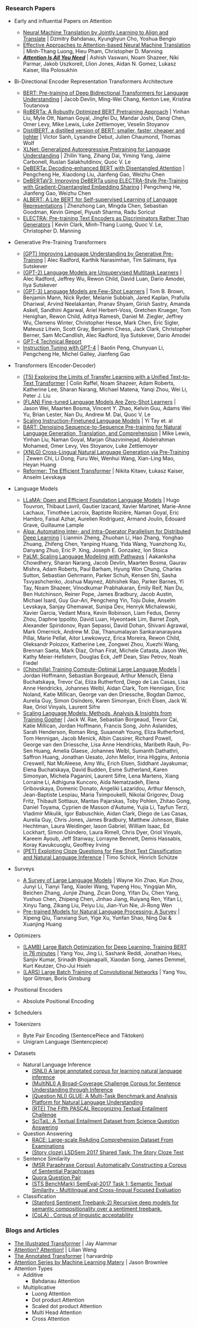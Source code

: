 ### Research Papers
- Early and influential Papers on Attention
    + [Neural Machine Translation by Jointly Learning to Align and Translate](https://arxiv.org/abs/1409.0473) | Dzmitry Bahdanau, Kyunghyun Cho, Yoshua Bengio
    + [Effective Approaches to Attention-based Neural Machine Translation](https://arxiv.org/abs/1508.04025) | Minh-Thang Luong, Hieu Pham, Christopher D. Manning
    + [***Attention Is All You Need***](https://arxiv.org/abs/1706.03762) | Ashish Vaswani, Noam Shazeer, Niki Parmar, Jakob Uszkoreit, Llion Jones, Aidan N. Gomez, Lukasz Kaiser, Illia Polosukhin

- Bi-Directional Encoder Representation Transformers Architecture
    - [BERT: Pre-training of Deep Bidirectional Transformers for Language Understanding](https://arxiv.org/abs/1810.04805) | Jacob Devlin, Ming-Wei Chang, Kenton Lee, Kristina Toutanova
    - [RoBERTa: A Robustly Optimized BERT Pretraining Approach](https://arxiv.org/abs/1907.11692) | Yinhan Liu, Myle Ott, Naman Goyal, Jingfei Du, Mandar Joshi, Danqi Chen, Omer Levy, Mike Lewis, Luke Zettlemoyer, Veselin Stoyanov
    - [DistilBERT, a distilled version of BERT: smaller, faster, cheaper and lighter](https://arxiv.org/abs/1910.01108) | Victor Sanh, Lysandre Debut, Julien Chaumond, Thomas Wolf
    - [XLNet: Generalized Autoregressive Pretraining for Language Understanding](https://arxiv.org/abs/1906.08237) | Zhilin Yang, Zihang Dai, Yiming Yang, Jaime Carbonell, Ruslan Salakhutdinov, Quoc V. Le
    - [DeBERTa: Decoding-enhanced BERT with Disentangled Attention](https://arxiv.org/abs/2006.03654) | Pengcheng He, Xiaodong Liu, Jianfeng Gao, Weizhu Chen
    - [DeBERTaV3: Improving DeBERTa using ELECTRA-Style Pre-Training with Gradient-Disentangled Embedding Sharing]() | Pengcheng He, Jianfeng Gao, Weizhu Chen
    - [ALBERT: A Lite BERT for Self-supervised Learning of Language Representations](https://arxiv.org/abs/1909.11942) | Zhenzhong Lan, Mingda Chen, Sebastian Goodman, Kevin Gimpel, Piyush Sharma, Radu Soricut
    - [ELECTRA: Pre-training Text Encoders as Discriminators Rather Than Generators](https://arxiv.org/abs/2003.10555) | Kevin Clark, Minh-Thang Luong, Quoc V. Le, Christopher D. Manning

- Generative Pre-Training Transformers
    + [(GPT) Improving Language Understanding by Generative Pre-Training](https://s3-us-west-2.amazonaws.com/openai-assets/research-covers/language-unsupervised/language_understanding_paper.pdf) | Alec Radford, Karthik Narasimhan, Tim Salimans, Ilya Sutskever
    + [(GPT-2) Language Models are Unsupervised Multitask Learners](https://github.com/openai/gpt-2) | Alec Radford, Jeffrey Wu, Rewon Child, David Luan, Dario Amodei, Ilya Sutskever
    + [(GPT-3) Language Models are Few-Shot Learners](https://arxiv.org/abs/2005.14165) | Tom B. Brown, Benjamin Mann, Nick Ryder, Melanie Subbiah, Jared Kaplan, Prafulla Dhariwal, Arvind Neelakantan, Pranav Shyam, Girish Sastry, Amanda Askell, Sandhini Agarwal, Ariel Herbert-Voss, Gretchen Krueger, Tom Henighan, Rewon Child, Aditya Ramesh, Daniel M. Ziegler, Jeffrey Wu, Clemens Winter, Christopher Hesse, Mark Chen, Eric Sigler, Mateusz Litwin, Scott Gray, Benjamin Chess, Jack Clark, Christopher Berner, Sam McCandlish, Alec Radford, Ilya Sutskever, Dario Amodei
    + [GPT-4 Technical Report](https://arxiv.org/abs/2303.08774)
    + [Instruction Tuning with GPT-4](https://arxiv.org/abs/2304.03277) | Baolin Peng, Chunyuan Li, Pengcheng He, Michel Galley, Jianfeng Gao

- Transformers (Encoder-Decoder)
    + [(T5) Exploring the Limits of Transfer Learning with a Unified Text-to-Text Transformer](https://arxiv.org/abs/1910.10683v3) | Colin Raffel, Noam Shazeer, Adam Roberts, Katherine Lee, Sharan Narang, Michael Matena, Yanqi Zhou, Wei Li, Peter J. Liu
    + [(FLAN) Fine-tuned Language Models Are Zero-Shot Learners](https://arxiv.org/abs/2109.01652) | Jason Wei, Maarten Bosma, Vincent Y. Zhao, Kelvin Guu, Adams Wei Yu, Brian Lester, Nan Du, Andrew M. Dai, Quoc V. Le
    + [Scaling Instruction-Finetuned Language Models](https://arxiv.org/pdf/2210.11416.pdf) | Yi Tay et. al
    + [BART: Denoising Sequence-to-Sequence Pre-training for Natural Language Generation, Translation, and Comprehension](https://arxiv.org/abs/1910.13461) | Mike Lewis, Yinhan Liu, Naman Goyal, Marjan Ghazvininejad, Abdelrahman Mohamed, Omer Levy, Ves Stoyanov, Luke Zettlemoyer
    + [(XNLG) Cross-Lingual Natural Language Generation via Pre-Training](https://arxiv.org/abs/1909.10481) | Zewen Chi, Li Dong, Furu Wei, Wenhui Wang, Xian-Ling Mao, Heyan Huang
    + [Reformer: The Efficient Transformer](https://arxiv.org/abs/2001.04451) | Nikita Kitaev, Łukasz Kaiser, Anselm Levskaya
- Language Models
    + [LLaMA: Open and Efficient Foundation Language Models](https://arxiv.org/abs/2302.13971) | Hugo Touvron, Thibaut Lavril, Gautier Izacard, Xavier Martinet, Marie-Anne Lachaux, Timothée Lacroix, Baptiste Rozière, Naman Goyal, Eric Hambro, Faisal Azhar, Aurelien Rodriguez, Armand Joulin, Edouard Grave, Guillaume Lample
    + [Alpa: Automating Inter- and Intra-Operator Parallelism for Distributed Deep Learning](https://arxiv.org/abs/2201.12023) | Lianmin Zheng, Zhuohan Li, Hao Zhang, Yonghao Zhuang, Zhifeng Chen, Yanping Huang, Yida Wang, Yuanzhong Xu, Danyang Zhuo, Eric P. Xing, Joseph E. Gonzalez, Ion Stoica
    + [PaLM: Scaling Language Modeling with Pathways](https://arxiv.org/abs/2204.02311) | Aakanksha Chowdhery, Sharan Narang, Jacob Devlin, Maarten Bosma, Gaurav Mishra, Adam Roberts, Paul Barham, Hyung Won Chung, Charles Sutton, Sebastian Gehrmann, Parker Schuh, Kensen Shi, Sasha Tsvyashchenko, Joshua Maynez, Abhishek Rao, Parker Barnes, Yi Tay, Noam Shazeer, Vinodkumar Prabhakaran, Emily Reif, Nan Du, Ben Hutchinson, Reiner Pope, James Bradbury, Jacob Austin, Michael Isard, Guy Gur-Ari, Pengcheng Yin, Toju Duke, Anselm Levskaya, Sanjay Ghemawat, Sunipa Dev, Henryk Michalewski, Xavier Garcia, Vedant Misra, Kevin Robinson, Liam Fedus, Denny Zhou, Daphne Ippolito, David Luan, Hyeontaek Lim, Barret Zoph, Alexander Spiridonov, Ryan Sepassi, David Dohan, Shivani Agrawal, Mark Omernick, Andrew M. Dai, Thanumalayan Sankaranarayana Pillai, Marie Pellat, Aitor Lewkowycz, Erica Moreira, Rewon Child, Oleksandr Polozov, Katherine Lee, Zongwei Zhou, Xuezhi Wang, Brennan Saeta, Mark Diaz, Orhan Firat, Michele Catasta, Jason Wei, Kathy Meier-Hellstern, Douglas Eck, Jeff Dean, Slav Petrov, Noah Fiedel
    + [(Chinchilla) Training Compute-Optimal Large Language Models](https://arxiv.org/abs/2203.15556) | Jordan Hoffmann, Sebastian Borgeaud, Arthur Mensch, Elena Buchatskaya, Trevor Cai, Eliza Rutherford, Diego de Las Casas, Lisa Anne Hendricks, Johannes Welbl, Aidan Clark, Tom Hennigan, Eric Noland, Katie Millican, George van den Driessche, Bogdan Damoc, Aurelia Guy, Simon Osindero, Karen Simonyan, Erich Elsen, Jack W. Rae, Oriol Vinyals, Laurent Sifre
    + [Scaling Language Models: Methods, Analysis & Insights from Training Gopher](https://arxiv.org/abs/2112.11446) | Jack W. Rae, Sebastian Borgeaud, Trevor Cai, Katie Millican, Jordan Hoffmann, Francis Song, John Aslanides, Sarah Henderson, Roman Ring, Susannah Young, Eliza Rutherford, Tom Hennigan, Jacob Menick, Albin Cassirer, Richard Powell, George van den Driessche, Lisa Anne Hendricks, Maribeth Rauh, Po-Sen Huang, Amelia Glaese, Johannes Welbl, Sumanth Dathathri, Saffron Huang, Jonathan Uesato, John Mellor, Irina Higgins, Antonia Creswell, Nat McAleese, Amy Wu, Erich Elsen, Siddhant Jayakumar, Elena Buchatskaya, David Budden, Esme Sutherland, Karen Simonyan, Michela Paganini, Laurent Sifre, Lena Martens, Xiang Lorraine Li, Adhiguna Kuncoro, Aida Nematzadeh, Elena Gribovskaya, Domenic Donato, Angeliki Lazaridou, Arthur Mensch, Jean-Baptiste Lespiau, Maria Tsimpoukelli, Nikolai Grigorev, Doug Fritz, Thibault Sottiaux, Mantas Pajarskas, Toby Pohlen, Zhitao Gong, Daniel Toyama, Cyprien de Masson d'Autume, Yujia Li, Tayfun Terzi, Vladimir Mikulik, Igor Babuschkin, Aidan Clark, Diego de Las Casas, Aurelia Guy, Chris Jones, James Bradbury, Matthew Johnson, Blake Hechtman, Laura Weidinger, Iason Gabriel, William Isaac, Ed Lockhart, Simon Osindero, Laura Rimell, Chris Dyer, Oriol Vinyals, Kareem Ayoub, Jeff Stanway, Lorrayne Bennett, Demis Hassabis, Koray Kavukcuoglu, Geoffrey Irving
    + [(PET) Exploiting Cloze Questions for Few Shot Text Classification and Natural Language Inference](https://arxiv.org/pdf/2001.07676v3.pdf) | Timo Schick, Hinrich Schütze

- Surveys
    + [A Survey of Large Language Models](https://arxiv.org/abs/2303.18223) | Wayne Xin Zhao, Kun Zhou, Junyi Li, Tianyi Tang, Xiaolei Wang, Yupeng Hou, Yingqian Min, Beichen Zhang, Junjie Zhang, Zican Dong, Yifan Du, Chen Yang, Yushuo Chen, Zhipeng Chen, Jinhao Jiang, Ruiyang Ren, Yifan Li, Xinyu Tang, Zikang Liu, Peiyu Liu, Jian-Yun Nie, Ji-Rong Wen
    + [Pre-trained Models for Natural Language Processing: A Survey](https://arxiv.org/pdf/2003.08271.pdf) | Xipeng Qiu, Tianxiang Sun, Yige Xu, Yunfan Shao, Ning Dai & Xuanjing Huang

- Optimizers
    + [(LAMB) Large Batch Optimization for Deep Learning: Training BERT in 76 minutes](https://arxiv.org/abs/1904.00962) | Yang You, Jing Li, Sashank Reddi, Jonathan Hseu, Sanjiv Kumar, Srinadh Bhojanapalli, Xiaodan Song, James Demmel, Kurt Keutzer, Cho-Jui Hsieh
    + [(LARS) Large Batch Training of Convolutional Networks](https://arxiv.org/abs/1708.03888) | Yang You, Igor Gitman, Boris Ginsburg

- Positional Encoders
    + Absolute Positional Encoding
- Schedulers
- Tokenizers
    + Byte Pair Encoding (SentencePiece and Tiktoken)
    + Unigram Language (Sentencpiece)

- Datasets
    + Natural Language Inference
        * [(SNLI) A large annotated corpus for learning natural language inference](https://arxiv.org/abs/1508.05326)
        * [(MultiNLI) A Broad-Coverage Challenge Corpus for Sentence Understanding through Inference](https://arxiv.org/abs/1704.05426)
        * [(Question NLI) GLUE: A Multi-Task Benchmark and Analysis Platform for Natural Language Understanding](https://arxiv.org/abs/1804.07461)
        * [(RTE) The Fifth PASCAL Recognizing Textual Entailment Challenge](https://cris.fbk.eu/handle/11582/5351)
        * [SciTaiL: A Textual Entailment Dataset from Science Question Answering](https://ojs.aaai.org/index.php/AAAI/article/view/12022)
    + Question Answering
        * [RACE: Large-scale ReAding Comprehension Dataset From Examinations](https://arxiv.org/abs/1704.04683)
        * [(Story cloze) LSDSem 2017 Shared Task: The Story Cloze Test](https://aclanthology.org/W17-0906/)
    + Sentence Similarity
        * [(MSR Paraphrase Corpus) Automatically Constructing a Corpus of Sentential Paraphrases](https://aclanthology.org/I05-5002/)
        * [Quora Question Pair](https://quoradata.quora.com/First-Quora-Dataset-Release-Question-Pairs)
        + [(STS BenchMark) SemEval-2017 Task 1: Semantic Textual Similarity - Multilingual and Cross-lingual Focused Evaluation](https://arxiv.org/abs/1708.00055)
    + Classification
        * [(Stanford Sentiment Treebank-2) Recursive deep models for semantic compositionality over a sentiment treebank.](https://aclanthology.org/D13-1170/)
        * [(CoLA) . Corpus of linguistic acceptability](https://nyu-mll.github.io/CoLA/)

### Blogs and Articles
- [The Illustrated Transformer](https://jalammar.github.io/illustrated-transformer/) | Jay Alammar
- [Attention? Attention!](https://lilianweng.github.io/posts/2018-06-24-attention/) | Lilian Weng
- [The Annotated Transformer](http://nlp.seas.harvard.edu/2018/04/03/attention.html) | harvardnlp
- [Attention Series by Machine Learning Matery](https://machinelearningmastery.com/category/attention/) | Jason Brownlee
- Attention Types
    + Additive
        * Bahdanau Attention
    + Multiplicative
        * Luong Attention
        * Dot product Attention
        * Scaled dot product Attention
        * Multi Head Attention
        * Cross Attention
